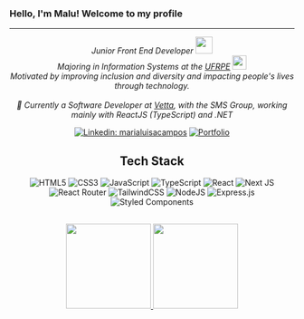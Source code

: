 ### Hello, I'm Malu! Welcome to my profile
<hr>

<div align="center">
<p><em>Junior Front End Developer <img src="https://media.giphy.com/media/WUlplcMpOCEmTGBtBW/giphy.gif" width="30"></br>Majoring in Information Systems at the <a target="_blank" href="http://ufrpe.br/">UFRPE</a> <img src="https://media2.giphy.com/media/SUEN0j6R09jeEriEWr/giphy.gif?cid=ecf05e47f4f5jrf5a45vtjw830ten75mii34yk8rc7h099mv&rid=giphy.gif" width="25"> 
</br>Motivated by improving inclusion and diversity and impacting people's lives through technology.</br></br>📍 Currently a Software Developer at <a target="_blank" href="https://vetta.digital/">Vetta</a>, with the SMS Group, working mainly with ReactJS (TypeScript) and .NET</em></p>


[![Linkedin: marialuisacampos](https://img.shields.io/badge/-marialuisacampos-blue?style=flat-square&logo=Linkedin&logoColor=white&link=https://www.linkedin.com/in/marialuisacampos/)](https://www.linkedin.com/in/marialuisacampos/)
[![Portfolio](https://img.shields.io/badge/-portfolio-ff69b4?style=flat-square&link=https://marialuisacampos.vercel.app)](https://marialuisacampos.vercel.app/)

## Tech Stack
![HTML5](https://img.shields.io/badge/html5-%23E34F26.svg?style=for-the-badge&logo=html5&logoColor=white)
![CSS3](https://img.shields.io/badge/css3-%231572B6.svg?style=for-the-badge&logo=css3&logoColor=white)
![JavaScript](https://img.shields.io/badge/javascript-%23323330.svg?style=for-the-badge&logo=javascript&logoColor=%23F7DF1E)
![TypeScript](https://img.shields.io/badge/typescript-%23007ACC.svg?style=for-the-badge&logo=typescript&logoColor=white)
![React](https://img.shields.io/badge/react-%2320232a.svg?style=for-the-badge&logo=react&logoColor=%2361DAFB)
![Next JS](https://img.shields.io/badge/Next-black?style=for-the-badge&logo=next.js&logoColor=white)
![React Router](https://img.shields.io/badge/React_Router-CA4245?style=for-the-badge&logo=react-router&logoColor=white)
![TailwindCSS](https://img.shields.io/badge/tailwindcss-%2338B2AC.svg?style=for-the-badge&logo=tailwind-css&logoColor=white)
![NodeJS](https://img.shields.io/badge/node.js-6DA55F?style=for-the-badge&logo=node.js&logoColor=white)
![Express.js](https://img.shields.io/badge/express.js-%23404d59.svg?style=for-the-badge&logo=express&logoColor=%2361DAFB)
![Styled Components](https://img.shields.io/badge/styled--components-DB7093?style=for-the-badge&logo=styled-components&logoColor=white)


##
  <a href="https://github.com/marialuisacampos">
  <img height="150em" src="https://github-readme-stats.vercel.app/api?username=marialuisacampos&show_icons=true&theme=omni&include_all_commits=true&count_private=true"/>
  <img height="150em" src="https://github-readme-stats.vercel.app/api/top-langs/?username=marialuisacampos&layout=compact&langs_count=7&theme=omni"/>
  
</div>
